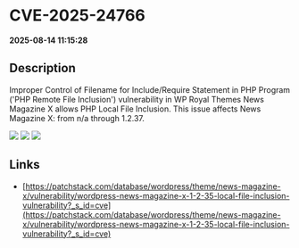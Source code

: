 # CVE-2025-24766

**2025-08-14 11:15:28**

## Description
Improper Control of Filename for Include/Require Statement in PHP Program ('PHP Remote File Inclusion') vulnerability in WP Royal Themes News Magazine X allows PHP Local File Inclusion. This issue affects News Magazine X: from n/a through 1.2.37.

![](https://img.shields.io/static/v1?label=Score&message=7.5&color=red)
![](https://img.shields.io/static/v1?label=Severity&message=HIGH&color=red)
![](https://img.shields.io/static/v1?label=CWE&message=RFI&color=green)

## Links
- [https://patchstack.com/database/wordpress/theme/news-magazine-x/vulnerability/wordpress-news-magazine-x-1-2-35-local-file-inclusion-vulnerability?_s_id=cve](https://patchstack.com/database/wordpress/theme/news-magazine-x/vulnerability/wordpress-news-magazine-x-1-2-35-local-file-inclusion-vulnerability?_s_id=cve)
